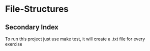 # File-Structures

## Secondary Index

To run this project just use make test, it will create a .txt file for every exercise
